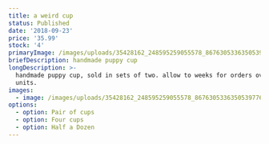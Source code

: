 ```yaml
---
title: a weird cup
status: Published
date: '2018-09-23'
price: '35.99'
stock: '4'
primaryImage: /images/uploads/35428162_248595259055578_8676305336350539776_n.jpg
briefDescription: handmade puppy cup
longDescription: >-
  handmade puppy cup, sold in sets of two. allow to weeks for orders over 2
  units.
images:
  - image: /images/uploads/35428162_248595259055578_8676305336350539776_n.jpg
options:
  - option: Pair of cups
  - option: Four cups
  - option: Half a Dozen
---
```


